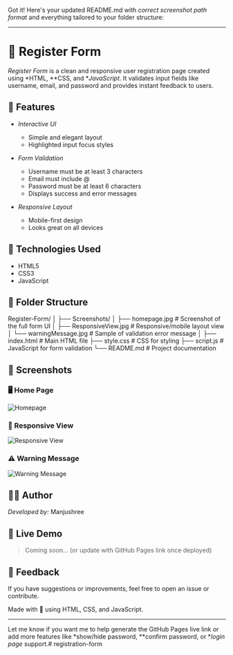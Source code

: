 Got it! Here's your updated README.md with *correct screenshot path format* and everything tailored to your folder structure:

---

# 📝 Register Form

*Register Form* is a clean and responsive user registration page created using *HTML, **CSS, and **JavaScript*. It validates input fields like username, email, and password and provides instant feedback to users.

## 🌟 Features

* *Interactive UI*

  * Simple and elegant layout
  * Highlighted input focus styles

* *Form Validation*

  * Username must be at least 3 characters
  * Email must include @
  * Password must be at least 6 characters
  * Displays success and error messages

* *Responsive Layout*

  * Mobile-first design
  * Looks great on all devices

## 🧰 Technologies Used

* HTML5
* CSS3
* JavaScript

## 📁 Folder Structure


Register-Form/
│
├── Screenshots/
│   ├── homepage.jpg               # Screenshot of the full form UI
│   ├── ResponsiveView.jpg         # Responsive/mobile layout view
│   └── warningMessage.jpg         # Sample of validation error message
│
├── index.html                     # Main HTML file
├── style.css                      # CSS for styling
├── script.js                      # JavaScript for form validation
└── README.md                      # Project documentation


## 📸 Screenshots

### 🖥 Home Page

![Homepage](Screenshots/homepage.jpg)

### 📱 Responsive View

![Responsive View](Screenshots/ResponsiveView.jpg)

### ⚠ Warning Message

![Warning Message](Screenshots/warningMessage.jpg)

## 👩‍💻 Author

*Developed by:* Manjushree

## 🚀 Live Demo

> Coming soon... (or update with GitHub Pages link once deployed)

## 💬 Feedback

If you have suggestions or improvements, feel free to open an issue or contribute.

Made with 💙 using HTML, CSS, and JavaScript.

---

Let me know if you want me to help generate the GitHub Pages live link or add more features like *show/hide password, **confirm password, or **login page* support.# registration-form

